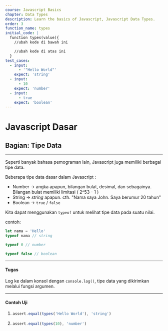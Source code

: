 ```yaml
---
course: Javascript Basics
chapter: Data Types
description: Learn the basics of Javascript, Javascript Data Types.
order: 3
function_name: types
initial_code: |
  function types(value){
    //ubah kode di bawah ini

    //ubah kode di atas ini
  }
test_cases:
  - input:
      - '"Hello World"'
    expect: 'string'
  - input:
      - 10
    expect: 'number'
  - input:
      - true
    expect: 'boolean'
---
```


# Javascript Dasar

## Bagian: Tipe Data

---

Seperti banyak bahasa pemograman lain, Javascript juga memiliki berbagai tipe data.

Beberapa tipe data dasar dalam Javascript :

- Number -> angka apapun, bilangan bulat, desimal, dan sebagainya. Bilangan bulat memiliki limitasi ( 2^53 - 1 )
- String -> _string_ apapun. cth. "Nama saya John. Saya berumur 20 tahun"
- Boolean -> `true` / `false`

Kita dapat menggunakan `typeof` untuk melihat tipe data pada suatu nilai.

contoh:

```js
let nama = 'Hello'
typeof nama // string

typeof 0 // number

typeof false // boolean
```

---

#### Tugas

Log ke dalam konsol dengan `console.log()`, tipe data yang dikirimkan melalui fungsi argumen.

---

#### Contoh Uji

1. ```js
   assert.equal(types('Hello World'), 'string')
   ```

2. ```js
   assert.equal(types(10), 'number')
   ```
